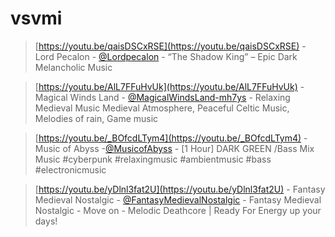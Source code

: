 # vsvmi
> [https://youtu.be/qaisDSCxRSE](https://youtu.be/qaisDSCxRSE) - Lord Pecalon - [@Lordpecalon](https://www.youtube.com/@Lordpecalon) - “The Shadow King” – Epic Dark Melancholic Music


> [https://youtu.be/AlL7FFuHvUk](https://youtu.be/AlL7FFuHvUk) - Magical Winds Land - [@MagicalWindsLand-mh7ys](https://www.youtube.com/@MagicalWindsLand-mh7ys) - Relaxing Medieval Music Medieval Atmosphere, Peaceful Celtic Music, Melodies of rain, Game music


> [https://youtu.be/_BOfcdLTym4](https://youtu.be/_BOfcdLTym4) - Music of Abyss -[@MusicofAbyss](https://www.youtube.com/@MusicofAbyss) - [1 Hour] DARK GREEN /Bass Mix Music #cyberpunk #relaxingmusic #ambientmusic #bass #electronicmusic


> [https://youtu.be/yDlnl3fat2U](https://youtu.be/yDlnl3fat2U) - Fantasy Medieval Nostalgic - [@FantasyMedievalNostalgic](https://www.youtube.com/@FantasyMedievalNostalgic) - Fantasy Medieval Nostalgic - Move on - Melodic Deathcore | Ready For Energy up your days! 
